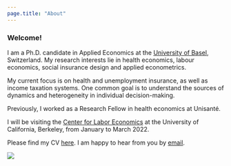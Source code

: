 ```yaml
---
page.title: "About"
--- 
```


### Welcome!


I am a Ph.D. candidate in Applied Economics at the [University of Basel](https://wwz.unibas.ch/en/), Switzerland. My research interests lie in health economics, labour economics, social insurance design and applied econometrics.

My current focus is on health and unemployment insurance, as well as income taxation systems. One common goal is to understand the sources of dynamics and heterogeneity in individual decision-making. 

Previously, I worked as a Research Fellow in health economics at Unisanté. 

I will be visiting the [Center for Labor Economics](http://cle.berkeley.edu/) at the University of California, Berkeley, from January to March 2022. 

Please find my CV [here](docs/Zabrodina_CV_Nov2021.pdf). I am happy to hear from you by [email](mailto:vera.zabrodina@unibas.ch). 


![](docs/VeraZabrodina.JPG)
